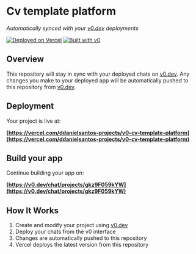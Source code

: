 # Cv template platform

*Automatically synced with your [v0.dev](https://v0.dev) deployments*

[![Deployed on Vercel](https://img.shields.io/badge/Deployed%20on-Vercel-black?style=for-the-badge&logo=vercel)](https://vercel.com/ddanielsantos-projects/v0-cv-template-platform)
[![Built with v0](https://img.shields.io/badge/Built%20with-v0.dev-black?style=for-the-badge)](https://v0.dev/chat/projects/gkz9F059kYW)

## Overview

This repository will stay in sync with your deployed chats on [v0.dev](https://v0.dev).
Any changes you make to your deployed app will be automatically pushed to this repository from [v0.dev](https://v0.dev).

## Deployment

Your project is live at:

**[https://vercel.com/ddanielsantos-projects/v0-cv-template-platform](https://vercel.com/ddanielsantos-projects/v0-cv-template-platform)**

## Build your app

Continue building your app on:

**[https://v0.dev/chat/projects/gkz9F059kYW](https://v0.dev/chat/projects/gkz9F059kYW)**

## How It Works

1. Create and modify your project using [v0.dev](https://v0.dev)
2. Deploy your chats from the v0 interface
3. Changes are automatically pushed to this repository
4. Vercel deploys the latest version from this repository